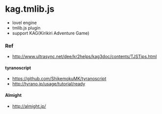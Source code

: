 kag.tmlib.js
============

- lovel engine
- tmlib.js plugin
- support KAG(Kirikiri Adventure Game)


### Ref

- <http://www.ultrasync.net/dee/kr2helps/kag3doc/contents/TJSTips.html>


#### tyranoscript

- <https://github.com/ShikemokuMK/tyranoscript>
- <http://tyrano.jp/usage/tutorial/ready>

#### Almight

- <http://almight.jp/>

